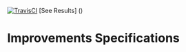 [![TravisCI](https://travis-ci.org/ImproveMyTown/improvements_spec.svg?branch=master)](https://travis-ci.org/ImproveMyTown/improvements_spec/branches)
[See Results] ()
# Improvements Specifications